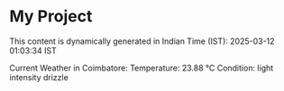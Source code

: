 # My Project

This content is dynamically generated in Indian Time (IST): 2025-03-12 01:03:34 IST


Current Weather in Coimbatore:
Temperature: 23.88 °C
Condition: light intensity drizzle
